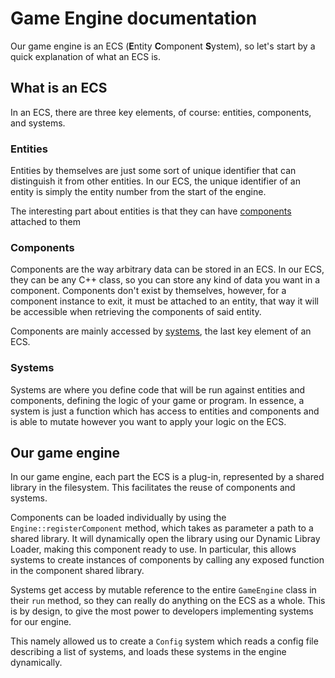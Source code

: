 # Game Engine documentation

Our game engine is an ECS (**E**ntity **C**omponent **S**ystem), so let's start by a quick explanation of what an ECS is.

## What is an ECS

In an ECS, there are three key elements, of course: entities, components, and systems.

### Entities

Entities by themselves are just some sort of unique identifier that can distinguish it from other entities. In our ECS, the unique identifier of an entity is simply the entity number from the start of the engine.

The interesting part about entities is that they can have [components](#components) attached to them

### Components

Components are the way arbitrary data can be stored in an ECS. In our ECS, they can be any C++ class, so you can store any kind of data you want in a component. Components don't exist by themselves, however, for a component instance to exit, it must be attached to an entity, that way it will be accessible when retrieving the components of said entity.

Components are mainly accessed by [systems](#systems), the last key element of an ECS.

### Systems

Systems are where you define code that will be run against entities and components, defining the logic of your game or program. In essence, a system is just a function which has access to entities and components and is able to mutate however you want to apply your logic on the ECS.

## Our game engine

In our game engine, each part the ECS is a plug-in, represented by a shared library in the filesystem. This facilitates the reuse of components and systems.

Components can be loaded individually by using the `Engine::registerComponent` method, which takes as parameter a path to a shared library. It will dynamically open the library using our Dynamic Libray Loader, making this component ready to use. In particular, this allows systems to create instances of components by calling any exposed function in the component shared library.


Systems get access by mutable reference to the entire `GameEngine` class in their `run` method, so they can really do anything on the ECS as a whole. This is by design, to give the most power to developers implementing systems for our engine.

This namely allowed us to create a `Config` system which reads a config file describing a list of systems, and loads these systems in the engine dynamically.
